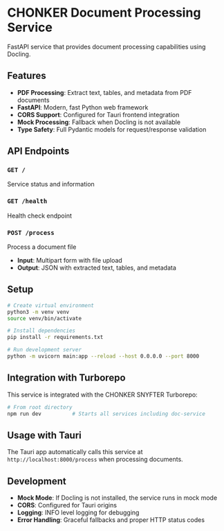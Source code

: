 # CHONKER Document Processing Service

FastAPI service that provides document processing capabilities using Docling.

## Features

- **PDF Processing**: Extract text, tables, and metadata from PDF documents
- **FastAPI**: Modern, fast Python web framework
- **CORS Support**: Configured for Tauri frontend integration
- **Mock Processing**: Fallback when Docling is not available
- **Type Safety**: Full Pydantic models for request/response validation

## API Endpoints

### `GET /`
Service status and information

### `GET /health`
Health check endpoint

### `POST /process`
Process a document file
- **Input**: Multipart form with file upload
- **Output**: JSON with extracted text, tables, and metadata

## Setup

```bash
# Create virtual environment
python3 -m venv venv
source venv/bin/activate

# Install dependencies
pip install -r requirements.txt

# Run development server
python -m uvicorn main:app --reload --host 0.0.0.0 --port 8000
```

## Integration with Turborepo

This service is integrated with the CHONKER SNYFTER Turborepo:

```bash
# From root directory
npm run dev          # Starts all services including doc-service
```

## Usage with Tauri

The Tauri app automatically calls this service at `http://localhost:8000/process` when processing documents.

## Development

- **Mock Mode**: If Docling is not installed, the service runs in mock mode
- **CORS**: Configured for Tauri origins
- **Logging**: INFO level logging for debugging
- **Error Handling**: Graceful fallbacks and proper HTTP status codes
